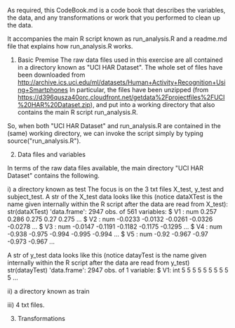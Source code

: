 As required, this CodeBook.md is  a code book that describes the variables, the data, and any transformations or work that you performed to clean up the data.

It accompanies the main R script known as run_analysis.R and a readme.md file that explains how run_analysis.R works.

1. Basic Premise
The raw data files used in this exercise are all contained in a directory known as "UCI HAR Dataset". The whole set of files have been downloaded from 
http://archive.ics.uci.edu/ml/datasets/Human+Activity+Recognition+Using+Smartphones 
In particular, the files have been unzipped (from https://d396qusza40orc.cloudfront.net/getdata%2Fprojectfiles%2FUCI%20HAR%20Dataset.zip), and put into a working directory 
that also contains the main R script run_analysis.R.

So, when both "UCI HAR Dataset" and run_analysis.R are contained in the (same) working directory, we can invoke the script simply
by typing source("run_analysis.R").

2. Data files and variables

In terms of the raw data files available, the main directory  "UCI HAR Dataset" contains the following.

i) a directory known as test
The focus is on the 3 txt files X_test, y_test and subject_test.
A str of the X_test data looks like this (notice dataXTest is the name given internally within the R script after the data are read from X_test):
str(dataXTest)
'data.frame':	2947 obs. of  561 variables:
 $ V1  : num  0.257 0.286 0.275 0.27 0.275 ...
 $ V2  : num  -0.0233 -0.0132 -0.0261 -0.0326 -0.0278 ...
 $ V3  : num  -0.0147 -0.1191 -0.1182 -0.1175 -0.1295 ...
 $ V4  : num  -0.938 -0.975 -0.994 -0.995 -0.994 ...
 $ V5  : num  -0.92 -0.967 -0.97 -0.973 -0.967 ...
 
 A str of y_test data looks like this (notice datayTest is the name given internally within the R script after the data are read from y_test)
 str(datayTest)
'data.frame':	2947 obs. of  1 variable:
 $ V1: int  5 5 5 5 5 5 5 5 5 5 ...

ii) a directory known as train

iii) 4 txt files.


3. Transformations
